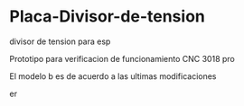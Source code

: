# Placa-Divisor-de-tension
divisor de tension para esp

Prototipo para verificacion de funcionamiento CNC 3018 pro

El modelo b es de acuerdo a las ultimas modificaciones

er
